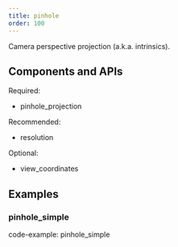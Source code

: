 ```yaml
---
title: pinhole
order: 100
---
```


Camera perspective projection (a.k.a. intrinsics).

## Components and APIs

Required:
* pinhole_projection

Recommended:
* resolution

Optional:
* view_coordinates

## Examples

### pinhole_simple

code-example: pinhole_simple


